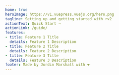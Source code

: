 ```yaml
---
home: true
heroImage: https://v1.vuepress.vuejs.org/hero.png
tagline: Setting up and getting started with rv2
actionText: Quick Start →
actionLink: /guide/
features:
- title: Feature 1 Title
  details: Feature 1 Description
- title: Feature 2 Title
  details: Feature 2 Description
- title: Feature 3 Title
  details: Feature 3 Description
footer: Made by Jordin Marshall with ❤️
---
```

